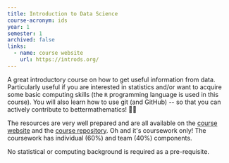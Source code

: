 ```yaml
---
title: Introduction to Data Science
course-acronym: ids
year: 1
semester: 1
archived: false
links:
  - name: course website
    url: https://introds.org/
---
```


A great introductory course on how to get useful information from data. Particularly useful if you are interested in statistics and/or want to acquire some basic computing skills (the `R` programming language is used in this course). You will also learn how to use git (and GitHub) -- so that you can actively contribute to bettermathematics! 👩‍💻 

The resources are very well prepared and are all available on the [course website](https://introds.org/) and the [course repository](https://github.com/ids-s1-20). Oh and it's coursework only! The coursework has individual (60%) and team (40%) components.

No statistical or computing background is required as a pre-requisite.
  
